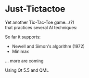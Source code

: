 # Just-Tictactoe
<body>
Yet another Tic-Tac-Toe game...(?) <br>
that practices several AI techniques:<br>

So far it supports:<br>
- Newell and Simon's algorithm (1972)
- Minimax


... more are coming

Using Qt 5.5 and QML
</body>

